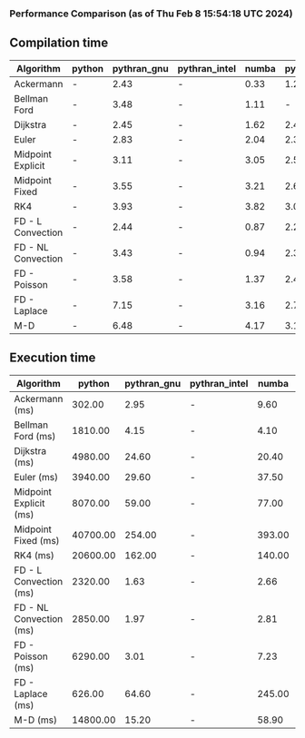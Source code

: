 ### Performance Comparison (as of Thu Feb  8 15:54:18 UTC 2024)
## Compilation time
Algorithm                 | python                    | pythran_gnu               | pythran_intel             | numba                     | pyccel_fortran_gnu        | pyccel_c_gnu              | pyccel_fortran_intel      | pyccel_c_intel           
------------------------- | ------------------------- | ------------------------- | ------------------------- | ------------------------- | ------------------------- | ------------------------- | ------------------------- | -------------------------
Ackermann                 | -                         | 2.43                      | -                         | 0.33                      | 1.26                      | 1.22                      | -                         | -                        
Bellman Ford              | -                         | 3.48                      | -                         | 1.11                      | -                         | -                         | -                         | -                        
Dijkstra                  | -                         | 2.45                      | -                         | 1.62                      | 2.41                      | 2.53                      | -                         | -                        
Euler                     | -                         | 2.83                      | -                         | 2.04                      | 2.32                      | 2.52                      | -                         | -                        
Midpoint Explicit         | -                         | 3.11                      | -                         | 3.05                      | 2.53                      | 2.78                      | -                         | -                        
Midpoint Fixed            | -                         | 3.55                      | -                         | 3.21                      | 2.63                      | 2.87                      | -                         | -                        
RK4                       | -                         | 3.93                      | -                         | 3.82                      | 3.08                      | 3.28                      | -                         | -                        
FD - L Convection         | -                         | 2.44                      | -                         | 0.87                      | 2.28                      | 2.50                      | -                         | -                        
FD - NL Convection        | -                         | 3.43                      | -                         | 0.94                      | 2.30                      | 2.51                      | -                         | -                        
FD - Poisson              | -                         | 3.58                      | -                         | 1.37                      | 2.42                      | 2.60                      | -                         | -                        
FD - Laplace              | -                         | 7.15                      | -                         | 3.16                      | 2.76                      | 2.98                      | -                         | -                        
M-D                       | -                         | 6.48                      | -                         | 4.17                      | 3.12                      | 3.13                      | -                         | -                        

## Execution time
Algorithm                 | python                    | pythran_gnu               | pythran_intel             | numba                     | pyccel_fortran_gnu        | pyccel_c_gnu              | pyccel_fortran_intel      | pyccel_c_intel           
------------------------- | ------------------------- | ------------------------- | ------------------------- | ------------------------- | ------------------------- | ------------------------- | ------------------------- | -------------------------
Ackermann (ms)            | 302.00                    | 2.95                      | -                         | 9.60                      | 1.50                      | 1.54                      | -                         | -                        
Bellman Ford (ms)         | 1810.00                   | 4.15                      | -                         | 4.10                      | -                         | -                         | -                         | -                        
Dijkstra (ms)             | 4980.00                   | 24.60                     | -                         | 20.40                     | 19.70                     | 29.80                     | -                         | -                        
Euler (ms)                | 3940.00                   | 29.60                     | -                         | 37.50                     | 15.00                     | 141.00                    | -                         | -                        
Midpoint Explicit (ms)    | 8070.00                   | 59.00                     | -                         | 77.00                     | 23.90                     | 279.00                    | -                         | -                        
Midpoint Fixed (ms)       | 40700.00                  | 254.00                    | -                         | 393.00                    | 76.00                     | 1390.00                   | -                         | -                        
RK4 (ms)                  | 20600.00                  | 162.00                    | -                         | 140.00                    | 37.00                     | 491.00                    | -                         | -                        
FD - L Convection (ms)    | 2320.00                   | 1.63                      | -                         | 2.66                      | 1.48                      | 1.84                      | -                         | -                        
FD - NL Convection (ms)   | 2850.00                   | 1.97                      | -                         | 2.81                      | 1.77                      | 2.19                      | -                         | -                        
FD - Poisson (ms)         | 6290.00                   | 3.01                      | -                         | 7.23                      | 2.75                      | 3.84                      | -                         | -                        
FD - Laplace (ms)         | 626.00                    | 64.60                     | -                         | 245.00                    | 58.50                     | 255.00                    | -                         | -                        
M-D (ms)                  | 14800.00                  | 15.20                     | -                         | 58.90                     | 53.80                     | 59.30                     | -                         | -                        
